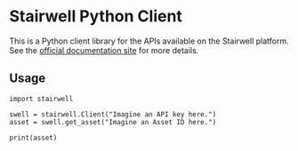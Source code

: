 # Stairwell Python Client

This is a Python client library for the APIs available on the Stairwell platform.
See the [official documentation site](https://docs.stairwell.com/) for more details.

## Usage

```
import stairwell

swell = stairwell.Client("Imagine an API key here.")
asset = swell.get_asset("Imagine an Asset ID here.")

print(asset)
```
